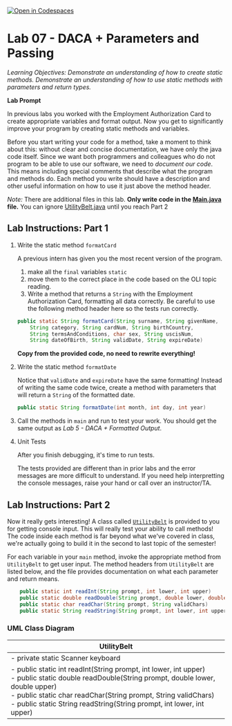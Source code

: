 [![Open in Codespaces](https://classroom.github.com/assets/launch-codespace-2972f46106e565e64193e422d61a12cf1da4916b45550586e14ef0a7c637dd04.svg)](https://classroom.github.com/open-in-codespaces?assignment_repo_id=18336086)
 # Lab 07 - DACA + Parameters and Passing

_Learning Objectives: Demonstrate an understanding of how to create static methods. Demonstrate an understanding of how to use static methods with parameters and return types._

**Lab Prompt**

In previous labs you worked with the Employment Authorization Card to create appropriate variables and format output. Now you get to significantly improve your program by creating static methods and variables.

Before you start writing your code for a method, take a moment to think about this: without clear and concise documentation, we have only the java code itself. Since we want both programmers and colleagues who do not program to be able to use our software, we need to _document our code_. This means including special comments that describe what the program and methods do. Each method you write should have a description and other useful information on how to use it just above the method header.

_Note:_ There are additional files in this lab.  **Only write code in the [Main.java](./Main.java) file.** You can ignore [UtilityBelt.java](./UtilityBelt.java) until you reach Part 2

## Lab Instructions: Part 1 ##

1. Write the static method `formatCard`

   A previous intern has given you the most recent version of the program.
   1. make all the `final` variables `static` 
   2. move them to the correct place in the code based on the OLI topic reading. 
   3. Write a method that returns a `String` with the Employment Authorization Card, formatting all data correctly. Be careful to use the following method header here so the tests run correctly.

	```java
    public static String formatCard(String surname, String givenName,
        String category, String cardNum, String birthCountry, 
        String termsAndConditions, char sex, String uscisNum, 
        String dateOfBirth, String validDate, String expireDate)
    ```
    **Copy from the provided code, no need to rewrite everything!**


2. Write the static method `formatDate`
    
    Notice that `validDate` and `expireDate` have the same formatting! Instead of writing the same code twice, create a method with parameters that will return a `String` of the formatted date. 

	```java
    public static String formatDate(int month, int day, int year)
    ```

3.  Call the methods in `main` and run to test your work. You should get the same output as *Lab 5 - DACA + Formatted Output*.


4. Unit Tests

    After you finish debugging, it's time to run tests. 
    
    The tests provided are different than in prior labs and the error messages are more difficult to understand.  If you need help interpretting the console messages, raise your hand or call over an instructor/TA.

## Lab Instructions: Part 2 ##

Now it really gets interesting!  A class called [`UtilityBelt`](./UtilityBelt.java) is provided to you for getting console input. This will really test your ability to call methods! The code inside each method is far beyond what we've covered in class, we're actually going to build it in the second to last topic of the semester!

For each variable in your `main` method, invoke the appropriate method from `UtilityBelt` to get user input. The method headers from `UtilityBelt` are listed below, and the file provides documentation on what each parameter and return means.

```java
	public static int readInt(String prompt, int lower, int upper)
	public static double readDouble(String prompt, double lower, double upper)
	public static char readChar(String prompt, String validChars)
	public static String readString(String prompt, int lower, int upper)
```

### UML Class Diagram
| UtilityBelt |
|-------------|
| - private static Scanner keyboard |
|  - public static int readInt(String prompt, int lower, int upper)<br> - public static double readDouble(String prompt, double lower, double upper)<br> - public static char readChar(String prompt, String validChars)<br> - public static String readString(String prompt, int lower, int upper) |